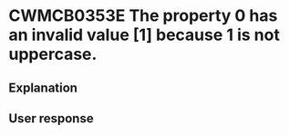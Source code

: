 # CWMCB0353E The property 0 has an invalid value [1] because 1 is not uppercase.

## Explanation

## User response